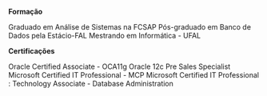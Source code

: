 
**Formação**

Graduado em Análise de Sistemas na FCSAP
Pós-graduado em Banco de Dados pela Estácio-FAL
Mestrando em Informática - UFAL


**Certificações**

Oracle Certified Associate - OCA11g 
Oracle 12c Pre Sales Specialist 
Microsoft Certified IT Professional - MCP 
Microsoft Certified IT Professional : Technology Associate - Database Administration

